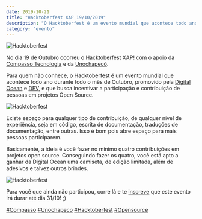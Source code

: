 ```yaml
---
date: 2019-10-21
title: "Hacktoberfest XAP 19/10/2019"
description: "O Hacktoberfest é um evento mundial que acontece todo ano durante todo o mês de Outubro."
category: "evento"
---
```


<p class="alinhar"><img class="tamanho" src="../assets/images-posts/Hacktoberfest_19.png" alt="Hacktoberfest"/></p>

No dia 19 de Outubro ocorreu o Hacktoberfest XAP! com o apoio da <a href="http://www.compasso.com.br/" target="_blank" rel="nofollow, noreferrer,noopener,external">Compasso Tecnologia</a> e da <a href="http://www.unochapeco.edu.br/" target="_blank" rel="nofollow, noreferrer,noopener,external">Unochapecó</a>.

Para quem não conhece, o Hacktoberfest é um evento mundial que acontece todo ano durante todo o mês de Outubro, promovido pela <a href="https://www.digitalocean.com/" target="_blank" rel="nofollow, noreferrer,noopener,external">Digital Ocean</a> e <a href="https://dev.to/" target="_blank" rel="nofollow, noreferrer,noopener,external">DEV</a>, e que busca incentivar a participação e contribuição de pessoas em projetos Open Source. 

<p class="alinhar"><img class="tamanho" src="../assets/images-posts/hacktoberfest_1.png" alt="Hacktoberfest"/></p>

Existe espaço para qualquer tipo de contribuição, de qualquer nível de experiência, seja em código, escrita de documentação, traduções de documentação, entre outras. Isso é bom pois abre espaço para mais pessoas participarem. 

Basicamente, a ideia é você fazer no mínimo quatro contribuições em projetos open source. Conseguindo fazer os quatro, você está apto a ganhar da Digital Ocean uma camiseta, de edição limitada, além de adesivos e talvez outros brindes. 

<p class="alinhar"><img class="tamanho" src="../assets/images-posts/hacktoberfest_2.png" alt="Hacktoberfest"/></p>

Para você que ainda não participou, corre lá e te <a href="https://hacktoberfest.digitalocean.com/" target="_blank" rel="nofollow, noreferrer,noopener,external">inscreve</a> que este evento irá durar até dia 31/10! ;)

<a class="hashtag" href="https://twitter.com/hashtag/Compasso" target="_blank" rel="noopener noreferrer">#Compasso</a>
<a class="hashtag" href="https://twitter.com/hashtag/Unochapeco" target="_blank" rel="noopener noreferrer">#Unochapeco</a>
<a class="hashtag" href="https://twitter.com/hashtag/Hacktoberfest" target="_blank" rel="noopener noreferrer">#Hacktoberfest</a>
<a class="hashtag" href="https://twitter.com/hashtag/Opensource" target="_blank" rel="noopener noreferrer">#Opensource</a>
